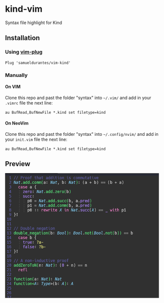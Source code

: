 # kind-vim
Syntax file highlight for Kind

## Installation

### Using [vim-plug](https://github.com/junegunn/vim-plug)

```vim
Plug 'samueldurantes/vim-kind'
```

### Manually

#### On VIM
Clone this repo and past the folder "syntax" into `~/.vim/` and add in your `.vimrc` file the next line:


```vim
au BufRead,BufNewFile *.kind set filetype=kind
```

#### On NeoVim
Clone this repo and past the folder "syntax" into `~/.config/nvim/` and add in your `init.vim` file the next line:

```vim
au BufRead,BufNewFile *.kind set filetype=kind
```

## Preview
![code](./preview.png)
